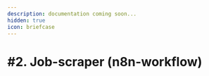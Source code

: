 ```yaml
---
description: documentation coming soon...
hidden: true
icon: briefcase
---
```


# #2. Job-scraper (n8n-workflow)

